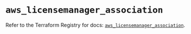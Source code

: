 # `aws_licensemanager_association`

Refer to the Terraform Registry for docs: [`aws_licensemanager_association`](https://registry.terraform.io/providers/hashicorp/aws/4.54.0/docs/resources/licensemanager_association).
